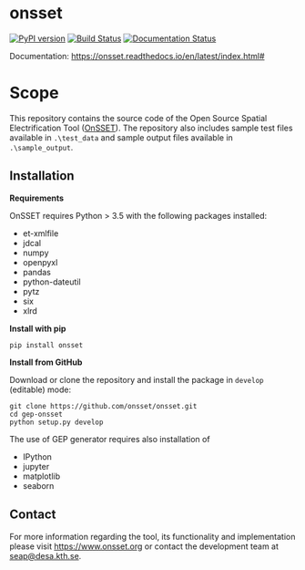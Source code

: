 onsset
=================================

[![PyPI version](https://badge.fury.io/py/gridfinder.svg)](https://test.pypi.org/project/gep-onsset/)
[![Build Status](https://travis-ci.com/OnSSET/onsset.svg?branch=master)](https://travis-ci.com/OnSSET/onsset)
[![Documentation Status](https://readthedocs.org/projects/onsset/badge/?version=latest)](https://onsset.readthedocs.io/en/latest/?badge=latest)

Documentation: https://onsset.readthedocs.io/en/latest/index.html#

# Scope

This repository contains the source code of the Open Source Spatial Electrification Tool ([OnSSET](http://www.onsset.org/)). The repository also includes sample test files available in ```.\test_data``` and sample output files available in ```.\sample_output```.

## Installation

**Requirements**

OnSSET requires Python > 3.5 with the following packages installed:
- et-xmlfile
- jdcal
- numpy
- openpyxl
- pandas
- python-dateutil
- pytz
- six
- xlrd


**Install with pip**

```
pip install onsset
```

**Install from GitHub**

Download or clone the repository and install the package in `develop` (editable) mode:

```
git clone https://github.com/onsset/onsset.git
cd gep-onsset
python setup.py develop
```

The use of GEP generator requires also installation of
- IPython
- jupyter
- matplotlib
- seaborn

## Contact
For more information regarding the tool, its functionality and implementation please visit https://www.onsset.org or contact the development team at seap@desa.kth.se.
